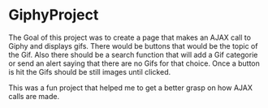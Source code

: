 # GiphyProject

The Goal of this project was to create a page that makes an AJAX call to Giphy and displays gifs.
There would be buttons that would be the topic of the Gif.
Also there should be a search function that will add a Gif categorie or send an alert saying that there are no Gifs for that choice.
Once a button is hit the Gifs should be still images until clicked.

This was a fun project that helped me to get a better grasp on how AJAX calls are made.
